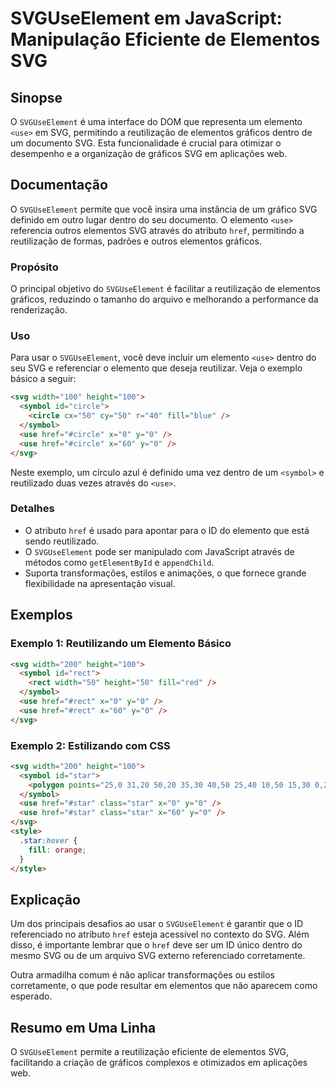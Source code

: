 <!--
Meta Description: # SVGUseElement em JavaScript: Manipulação Eficiente de Elementos SVG ## Sinopse O `SVGUseElement` é uma interface do DOM que representa um elemento `...
Meta Keywords: svg, use, href, que, svguseelement
-->

# SVGUseElement em JavaScript: Manipulação Eficiente de Elementos SVG

## Sinopse
O `SVGUseElement` é uma interface do DOM que representa um elemento `<use>` em SVG, permitindo a reutilização de elementos gráficos dentro de um documento SVG. Esta funcionalidade é crucial para otimizar o desempenho e a organização de gráficos SVG em aplicações web.

## Documentação
O `SVGUseElement` permite que você insira uma instância de um gráfico SVG definido em outro lugar dentro do seu documento. O elemento `<use>` referencia outros elementos SVG através do atributo `href`, permitindo a reutilização de formas, padrões e outros elementos gráficos.

### Propósito
O principal objetivo do `SVGUseElement` é facilitar a reutilização de elementos gráficos, reduzindo o tamanho do arquivo e melhorando a performance da renderização.

### Uso
Para usar o `SVGUseElement`, você deve incluir um elemento `<use>` dentro do seu SVG e referenciar o elemento que deseja reutilizar. Veja o exemplo básico a seguir:

```html
<svg width="100" height="100">
  <symbol id="circle">
    <circle cx="50" cy="50" r="40" fill="blue" />
  </symbol>
  <use href="#circle" x="0" y="0" />
  <use href="#circle" x="60" y="0" />
</svg>
```

Neste exemplo, um círculo azul é definido uma vez dentro de um `<symbol>` e reutilizado duas vezes através do `<use>`.

### Detalhes
- O atributo `href` é usado para apontar para o ID do elemento que está sendo reutilizado.
- O `SVGUseElement` pode ser manipulado com JavaScript através de métodos como `getElementById` e `appendChild`.
- Suporta transformações, estilos e animações, o que fornece grande flexibilidade na apresentação visual.

## Exemplos
### Exemplo 1: Reutilizando um Elemento Básico
```html
<svg width="200" height="100">
  <symbol id="rect">
    <rect width="50" height="50" fill="red" />
  </symbol>
  <use href="#rect" x="0" y="0" />
  <use href="#rect" x="60" y="0" />
</svg>
```

### Exemplo 2: Estilizando com CSS
```html
<svg width="200" height="100">
  <symbol id="star">
    <polygon points="25,0 31,20 50,20 35,30 40,50 25,40 10,50 15,30 0,20 19,20" fill="gold" />
  </symbol>
  <use href="#star" class="star" x="0" y="0" />
  <use href="#star" class="star" x="60" y="0" />
</svg>
<style>
  .star:hover {
    fill: orange;
  }
</style>
```

## Explicação
Um dos principais desafios ao usar o `SVGUseElement` é garantir que o ID referenciado no atributo `href` esteja acessível no contexto do SVG. Além disso, é importante lembrar que o `href` deve ser um ID único dentro do mesmo SVG ou de um arquivo SVG externo referenciado corretamente.

Outra armadilha comum é não aplicar transformações ou estilos corretamente, o que pode resultar em elementos que não aparecem como esperado.

## Resumo em Uma Linha
O `SVGUseElement` permite a reutilização eficiente de elementos SVG, facilitando a criação de gráficos complexos e otimizados em aplicações web.